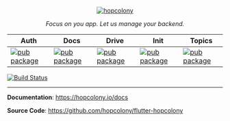 <p align="center">
  <a href="https://hopcolony.io"><img src="https://hopcolony.io/img/logo.png" alt="hopcolony"></a>
</p>
<p align="center">
    <em>Focus on you app. Let us manage your backend.</em>
</p>

|  Auth |  Docs | Drive  | Init  | Topics  |
|---|---|---|---|---|
|[![pub package](https://img.shields.io/pub/v/hop_auth.svg)](https://pub.dev/packages/hop_auth)   | [![pub package](https://img.shields.io/pub/v/hop_doc.svg)](https://pub.dev/packages/hop_doc)   |  [![pub package](https://img.shields.io/pub/v/hop_drive.svg)](https://pub.dev/packages/hop_drive)  | [![pub package](https://img.shields.io/pub/v/hop_init.svg)](https://pub.dev/packages/hop_init)   | [![pub package](https://img.shields.io/pub/v/hop_topic.svg)](https://pub.dev/packages/hop_topic)   |

[![Build Status](https://github.com/hopcolony/flutter-hopcolony/workflows/Test/badge.svg)](https://github.com/hopcolony/flutter-hopcolony/actions?query=workflow%3ATest)

---

**Documentation**: <a href="https://hopcolony.io" target="_blank">https://hopcolony.io/docs</a>

**Source Code**: <a href="https://github.com/hopcolony/flutter-hopcolony" target="_blank">https://github.com/hopcolony/flutter-hopcolony</a>